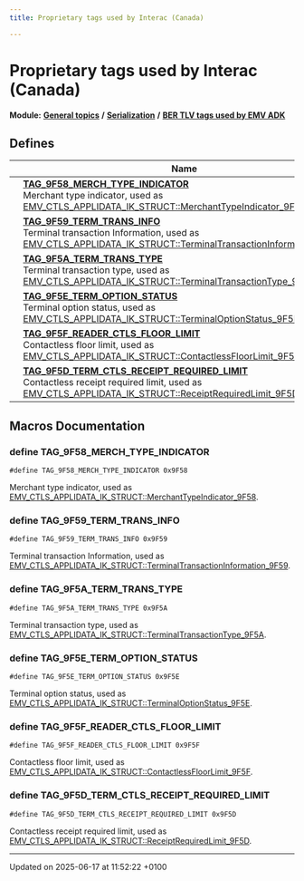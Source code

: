 ```yaml
---
title: Proprietary tags used by Interac (Canada)

---
```


# Proprietary tags used by Interac (Canada)

**Module:** **[General topics](group___a_d_k___g_e_n_e_r_a_l.md)** **/** **[Serialization](group___a_d_k___s_e_r_i_a_l_i_z_a_t_i_o_n.md)** **/** **[BER TLV tags used by EMV ADK](group___e_m_v___t_a_g_s.md)**



## Defines

|                | Name           |
| -------------- | -------------- |
|  | **[TAG_9F58_MERCH_TYPE_INDICATOR](group___i_n_t_e_r_a_c___t_a_g_s.md#define-tag-9f58-merch-type-indicator)** <br>Merchant type indicator, used as [EMV_CTLS_APPLIDATA_IK_STRUCT::MerchantTypeIndicator_9F58](struct_e_m_v___c_t_l_s___a_p_p_l_i_d_a_t_a___i_k___s_t_r_u_c_t.md#variable-merchanttypeindicator-9f58).  |
|  | **[TAG_9F59_TERM_TRANS_INFO](group___i_n_t_e_r_a_c___t_a_g_s.md#define-tag-9f59-term-trans-info)** <br>Terminal transaction Information, used as [EMV_CTLS_APPLIDATA_IK_STRUCT::TerminalTransactionInformation_9F59](struct_e_m_v___c_t_l_s___a_p_p_l_i_d_a_t_a___i_k___s_t_r_u_c_t.md#variable-terminaltransactioninformation-9f59).  |
|  | **[TAG_9F5A_TERM_TRANS_TYPE](group___i_n_t_e_r_a_c___t_a_g_s.md#define-tag-9f5a-term-trans-type)** <br>Terminal transaction type, used as [EMV_CTLS_APPLIDATA_IK_STRUCT::TerminalTransactionType_9F5A](struct_e_m_v___c_t_l_s___a_p_p_l_i_d_a_t_a___i_k___s_t_r_u_c_t.md#variable-terminaltransactiontype-9f5a).  |
|  | **[TAG_9F5E_TERM_OPTION_STATUS](group___i_n_t_e_r_a_c___t_a_g_s.md#define-tag-9f5e-term-option-status)** <br>Terminal option status, used as [EMV_CTLS_APPLIDATA_IK_STRUCT::TerminalOptionStatus_9F5E](struct_e_m_v___c_t_l_s___a_p_p_l_i_d_a_t_a___i_k___s_t_r_u_c_t.md#variable-terminaloptionstatus-9f5e).  |
|  | **[TAG_9F5F_READER_CTLS_FLOOR_LIMIT](group___i_n_t_e_r_a_c___t_a_g_s.md#define-tag-9f5f-reader-ctls-floor-limit)** <br>Contactless floor limit, used as [EMV_CTLS_APPLIDATA_IK_STRUCT::ContactlessFloorLimit_9F5F](struct_e_m_v___c_t_l_s___a_p_p_l_i_d_a_t_a___i_k___s_t_r_u_c_t.md#variable-contactlessfloorlimit-9f5f).  |
|  | **[TAG_9F5D_TERM_CTLS_RECEIPT_REQUIRED_LIMIT](group___i_n_t_e_r_a_c___t_a_g_s.md#define-tag-9f5d-term-ctls-receipt-required-limit)** <br>Contactless receipt required limit, used as [EMV_CTLS_APPLIDATA_IK_STRUCT::ReceiptRequiredLimit_9F5D](struct_e_m_v___c_t_l_s___a_p_p_l_i_d_a_t_a___i_k___s_t_r_u_c_t.md#variable-receiptrequiredlimit-9f5d).  |




## Macros Documentation

### define TAG_9F58_MERCH_TYPE_INDICATOR

```
#define TAG_9F58_MERCH_TYPE_INDICATOR 0x9F58
```

Merchant type indicator, used as [EMV_CTLS_APPLIDATA_IK_STRUCT::MerchantTypeIndicator_9F58](struct_e_m_v___c_t_l_s___a_p_p_l_i_d_a_t_a___i_k___s_t_r_u_c_t.md#variable-merchanttypeindicator-9f58). 

### define TAG_9F59_TERM_TRANS_INFO

```
#define TAG_9F59_TERM_TRANS_INFO 0x9F59
```

Terminal transaction Information, used as [EMV_CTLS_APPLIDATA_IK_STRUCT::TerminalTransactionInformation_9F59](struct_e_m_v___c_t_l_s___a_p_p_l_i_d_a_t_a___i_k___s_t_r_u_c_t.md#variable-terminaltransactioninformation-9f59). 

### define TAG_9F5A_TERM_TRANS_TYPE

```
#define TAG_9F5A_TERM_TRANS_TYPE 0x9F5A
```

Terminal transaction type, used as [EMV_CTLS_APPLIDATA_IK_STRUCT::TerminalTransactionType_9F5A](struct_e_m_v___c_t_l_s___a_p_p_l_i_d_a_t_a___i_k___s_t_r_u_c_t.md#variable-terminaltransactiontype-9f5a). 

### define TAG_9F5E_TERM_OPTION_STATUS

```
#define TAG_9F5E_TERM_OPTION_STATUS 0x9F5E
```

Terminal option status, used as [EMV_CTLS_APPLIDATA_IK_STRUCT::TerminalOptionStatus_9F5E](struct_e_m_v___c_t_l_s___a_p_p_l_i_d_a_t_a___i_k___s_t_r_u_c_t.md#variable-terminaloptionstatus-9f5e). 

### define TAG_9F5F_READER_CTLS_FLOOR_LIMIT

```
#define TAG_9F5F_READER_CTLS_FLOOR_LIMIT 0x9F5F
```

Contactless floor limit, used as [EMV_CTLS_APPLIDATA_IK_STRUCT::ContactlessFloorLimit_9F5F](struct_e_m_v___c_t_l_s___a_p_p_l_i_d_a_t_a___i_k___s_t_r_u_c_t.md#variable-contactlessfloorlimit-9f5f). 

### define TAG_9F5D_TERM_CTLS_RECEIPT_REQUIRED_LIMIT

```
#define TAG_9F5D_TERM_CTLS_RECEIPT_REQUIRED_LIMIT 0x9F5D
```

Contactless receipt required limit, used as [EMV_CTLS_APPLIDATA_IK_STRUCT::ReceiptRequiredLimit_9F5D](struct_e_m_v___c_t_l_s___a_p_p_l_i_d_a_t_a___i_k___s_t_r_u_c_t.md#variable-receiptrequiredlimit-9f5d). 



-------------------------------

Updated on 2025-06-17 at 11:52:22 +0100